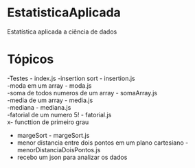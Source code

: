 # EstatisticaAplicada
Estatística aplicada a ciência de dados 


# Tópicos

-Testes - index.js
-insertion sort - insertion.js                                                                                                                            
-moda em um array - moda.js                                                                                                                          
-soma de todos numeros de um array - somaArray.js                                                                                                        
-media de um array - media.js                                                                                                                                 
-mediana - mediana.js                                                                                                                                        
-fatorial de um numero 5! - fatorial.js                                                                                                                        
x- functtion de primeiro grau                                                                                                               
- margeSort - margeSort.js                                                                                                                             
- menor distancia entre dois pontos em um plano cartesiano - menorDistanciaDoisPontos.js                                                                     
- recebo um json para analizar os dados
